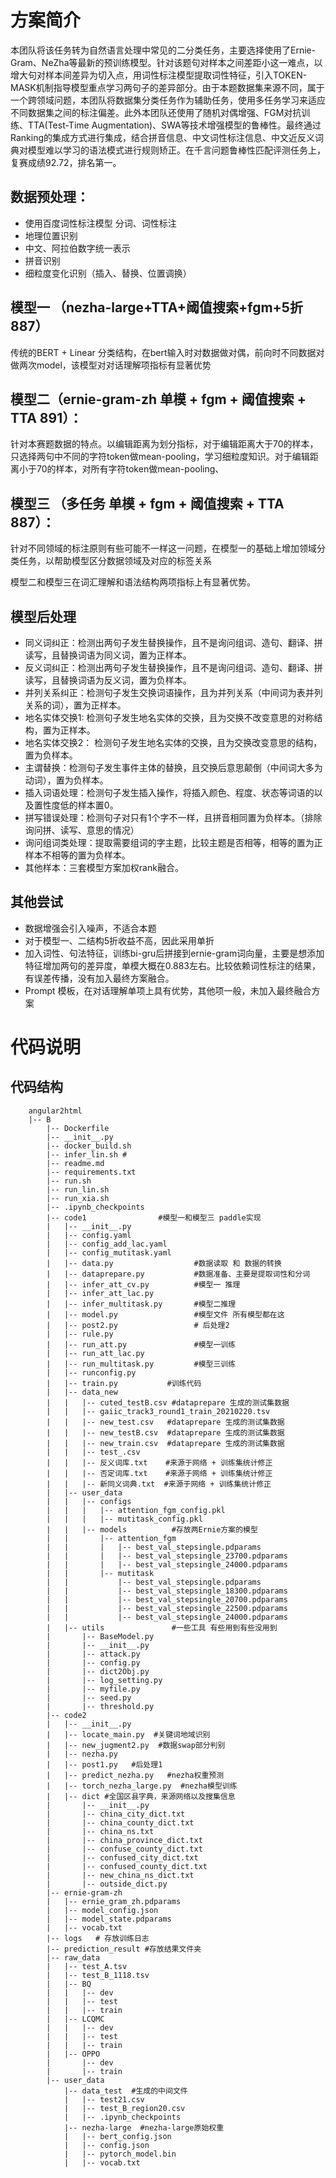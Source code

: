 

# 方案简介

本团队将该任务转为自然语言处理中常见的二分类任务，主要选择使用了Ernie-Gram、NeZha等最新的预训练模型。针对该题句对样本之间差距小这一难点，以增大句对样本间差异为切入点，用词性标注模型提取词性特征，引入TOKEN-MASK机制指导模型重点学习两句子的差异部分。由于本题数据集来源不同，属于一个跨领域问题，本团队将数据集分类任务作为辅助任务，使用多任务学习来适应不同数据集之间的标注偏差。此外本团队还使用了随机对偶增强、FGM对抗训练、TTA(Test-Time Augmentation)、SWA等技术增强模型的鲁棒性。最终通过Ranking的集成方式进行集成，结合拼音信息、中文词性标注信息、中文近反义词典对模型难以学习的语法模式进行规则矫正。在千言问题鲁棒性匹配评测任务上，复赛成绩92.72，排名第一。



## 数据预处理： 
    
- 使用百度词性标注模型 分词、词性标注
- 地理位置识别
- 中文、阿拉伯数字统一表示
- 拼音识别
- 细粒度变化识别（插入、替换、位置调换）


## 模型一 （nezha-large+TTA+阈值搜索+fgm+5折 887）


传统的BERT + Linear 分类结构，在bert输入时对数据做对偶，前向时不同数据对做两次model，该模型对对话理解项指标有显著优势



## 模型二（ernie-gram-zh 单模  + fgm + 阈值搜索 + TTA 891）：
    
针对本赛题数据的特点。以编辑距离为划分指标，对于编辑距离大于70的样本，只选择两句中不同的字符token做mean-pooling，学习细粒度知识。对于编辑距离小于70的样本，对所有字符token做mean-pooling、
            
## 模型三  （多任务 单模 + fgm + 阈值搜索 + TTA 887）：

针对不同领域的标注原则有些可能不一样这一问题，在模型一的基础上增加领域分类任务，以帮助模型区分数据领域及对应的标签关系

模型二和模型三在词汇理解和语法结构两项指标上有显著优势。


## 模型后处理

- 同义词纠正：检测出两句子发生替换操作，且不是询问组词、造句、翻译、拼读写，且替换词语为同义词，置为正样本。
- 反义词纠正：检测出两句子发生替换操作，且不是询问组词、造句、翻译、拼读写，且替换词语为反义词，置为负样本。
- 并列关系纠正：检测句子发生交换词语操作，且为并列关系（中间词为表并列关系的词），置为正样本。
- 地名实体交换1: 检测句子发生地名实体的交换，且为交换不改变意思的对称结构，置为正样本。
- 地名实体交换2： 检测句子发生地名实体的交换，且为交换改变意思的结构，置为负样本。
- 主谓替换：检测句子发生事件主体的替换，且交换后意思颠倒（中间词大多为动词），置为负样本。
- 插入词语处理：检测句子发生插入操作，将插入颜色、程度、状态等词语的以及置性度低的样本置0。
- 拼写错误处理：检测句子对只有1个字不一样，且拼音相同置为负样本。（排除询问拼、读写、意思的情况）
- 询问组词类处理：提取需要组词的字主题，比较主题是否相等，相等的置为正样本不相等的置为负样本。
- 其他样本：三套模型方案加权rank融合。


## 其他尝试

- 数据增强会引入噪声，不适合本题
- 对于模型一、二结构5折收益不高，因此采用单折
- 加入词性、句法特征，训练bi-gru后拼接到ernie-gram词向量，主要是想添加特征增加两句的差异度，单模大概在0.883左右。比较依赖词性标注的结果，有误差传播，没有加入最终方案融合。
- Prompt 模板，在对话理解单项上具有优势，其他项一般，未加入最终融合方案

# 代码说明
## 代码结构
```
    angular2html
    |-- B
        |-- Dockerfile
        |-- __init__.py
        |-- docker_build.sh
        |-- infer_lin.sh #
        |-- readme.md
        |-- requirements.txt
        |-- run.sh
        |-- run_lin.sh
        |-- run_xia.sh
        |-- .ipynb_checkpoints
        |-- code1                #模型一和模型三 paddle实现
        |   |-- __init__.py 
        |   |-- config.yaml
        |   |-- config_add_lac.yaml
        |   |-- config_mutitask.yaml
        |   |-- data.py                  #数据读取 和 数据的转换
        |   |-- dataprepare.py           #数据准备、主要是提取词性和分词
        |   |-- infer_att_cv.py          #模型一 推理
        |   |-- infer_att_lac.py 
        |   |-- infer_multitask.py       #模型二推理
        |   |-- model.py                 #模型文件 所有模型都在这
        |   |-- post2.py                 # 后处理2
        |   |-- rule.py            
        |   |-- run_att.py               #模型一训练
        |   |-- run_att_lac.py   
        |   |-- run_multitask.py         #模型三训练
        |   |-- runconfig.py
        |   |-- train.py           #训练代码
        |   |-- data_new
        |   |   |-- cuted_testB.csv #dataprepare 生成的测试集数据
        |   |   |-- gaiic_track3_round1_train_20210220.tsv
        |   |   |-- new_test.csv   #dataprepare 生成的测试集数据
        |   |   |-- new_testB.csv  #dataprepare 生成的测试集数据
        |   |   |-- new_train.csv  #dataprepare 生成的测试集数据
        |   |   |-- test_.csv  
        |   |   |-- 反义词库.txt    #来源于网络 + 训练集统计修正
        |   |   |-- 否定词库.txt    #来源于网络 + 训练集统计修正
        |   |   |-- 新同义词典.txt  #来源于网络 + 训练集统计修正
        |   |-- user_data
        |   |   |-- configs
        |   |   |   |-- attention_fgm_config.pkl
        |   |   |   |-- mutitask_config.pkl
        |   |   |-- models          #存放两Ernie方案的模型
        |   |       |-- attention_fgm 
        |   |       |   |-- best_val_stepsingle.pdparams
        |   |       |   |-- best_val_stepsingle_23700.pdparams
        |   |       |   |-- best_val_stepsingle_24000.pdparams
        |   |       |-- mutitask    
        |   |           |-- best_val_stepsingle.pdparams
        |   |           |-- best_val_stepsingle_18300.pdparams
        |   |           |-- best_val_stepsingle_20700.pdparams
        |   |           |-- best_val_stepsingle_22500.pdparams
        |   |           |-- best_val_stepsingle_24000.pdparams
        |   |-- utils               #一些工具 有些用到有些没用到
        |       |-- BaseModel.py
        |       |-- __init__.py
        |       |-- attack.py
        |       |-- config.py
        |       |-- dict2Obj.py
        |       |-- log_setting.py
        |       |-- myfile.py
        |       |-- seed.py
        |       |-- threshold.py
        |-- code2
        |   |-- __init__.py
        |   |-- locate_main.py  #关键词地域识别
        |   |-- new_jugment2.py  #数据swap部分判别
        |   |-- nezha.py  
        |   |-- post1.py   #后处理1
        |   |-- predict_nezha.py   #nezha权重预测
        |   |-- torch_nezha_large.py  #nezha模型训练
        |   |-- dict #全国区县字典，来源网络以及搜集信息
        |       |-- __init__.py
        |       |-- china_city_dict.txt
        |       |-- china_county_dict.txt
        |       |-- china_ns.txt
        |       |-- china_province_dict.txt
        |       |-- confuse_county_dict.txt
        |       |-- confused_city_dict.txt
        |       |-- confused_county_dict.txt
        |       |-- new_china_ns_dict.txt
        |       |-- outside_dict.py
        |-- ernie-gram-zh
        |   |-- ernie_gram_zh.pdparams
        |   |-- model_config.json
        |   |-- model_state.pdparams
        |   |-- vocab.txt
        |-- logs   # 存放训练日志
        |-- prediction_result #存放结果文件夹
        |-- raw_data
        |   |-- test_A.tsv
        |   |-- test_B_1118.tsv
        |   |-- BQ
        |   |   |-- dev
        |   |   |-- test
        |   |   |-- train
        |   |-- LCQMC
        |   |   |-- dev
        |   |   |-- test
        |   |   |-- train
        |   |-- OPPO
        |       |-- dev
        |       |-- train
        |-- user_data
            |-- data_test  #生成的中间文件
            |   |-- test21.csv
            |   |-- test_B_region20.csv
            |   |-- .ipynb_checkpoints
            |-- nezha-large  #nezha-large原始权重
            |   |-- bert_config.json
            |   |-- config.json
            |   |-- pytorch_model.bin
            |   |-- vocab.txt
           
```



